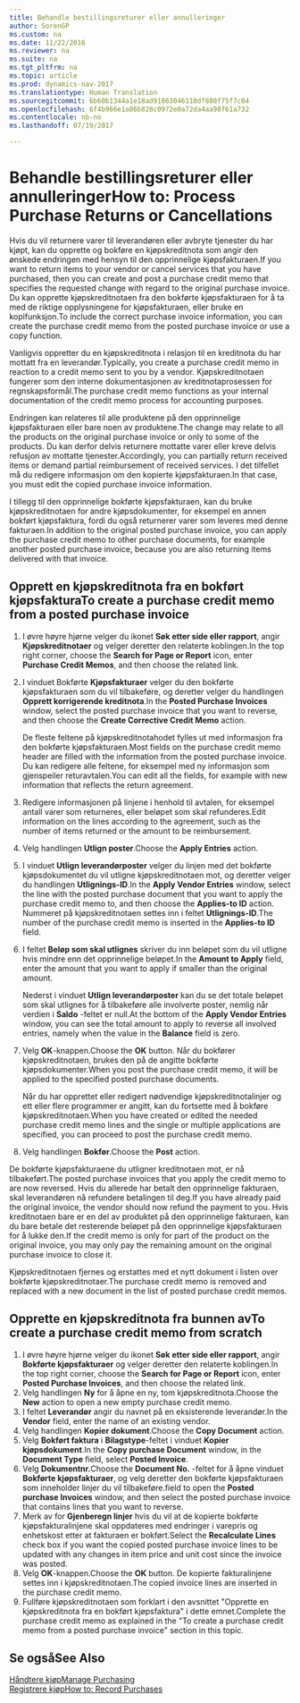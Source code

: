 ```yaml
---
title: Behandle bestillingsreturer eller annulleringer
author: SorenGP
ms.custom: na
ms.date: 11/22/2016
ms.reviewer: na
ms.suite: na
ms.tgt_pltfrm: na
ms.topic: article
ms.prod: dynamics-nav-2017
ms.translationtype: Human Translation
ms.sourcegitcommit: 6b60b1344a1e18ad91863046110df880f75f7c04
ms.openlocfilehash: 6f4b966e1a86b828c0972e0a72da4aa98f61a732
ms.contentlocale: nb-no
ms.lasthandoff: 07/19/2017

---
```


# <a name="how-to-process-purchase-returns-or-cancellations"></a><span data-ttu-id="7b8da-102">Behandle bestillingsreturer eller annulleringer</span><span class="sxs-lookup"><span data-stu-id="7b8da-102">How to: Process Purchase Returns or Cancellations</span></span>
<span data-ttu-id="7b8da-103">Hvis du vil returnere varer til leverandøren eller avbryte tjenester du har kjøpt, kan du opprette og bokføre en kjøpskreditnota som angir den ønskede endringen med hensyn til den opprinnelige kjøpsfakturaen.</span><span class="sxs-lookup"><span data-stu-id="7b8da-103">If you want to return items to your vendor or cancel services that you have purchased, then you can create and post a purchase credit memo that specifies the requested change with regard to the original purchase invoice.</span></span> <span data-ttu-id="7b8da-104">Du kan opprette kjøpskreditnotaen fra den bokførte kjøpsfakturaen for å ta med de riktige opplysningene for kjøpsfakturaen, eller bruke en kopifunksjon.</span><span class="sxs-lookup"><span data-stu-id="7b8da-104">To include the correct purchase invoice information, you can create the purchase credit memo from the posted purchase invoice or use a copy function.</span></span>

<span data-ttu-id="7b8da-105">Vanligvis oppretter du en kjøpskreditnota i relasjon til en kreditnota du har mottatt fra en leverandør.</span><span class="sxs-lookup"><span data-stu-id="7b8da-105">Typically, you create a purchase credit memo in reaction to a credit memo sent to you by a vendor.</span></span> <span data-ttu-id="7b8da-106">Kjøpskreditnotaen fungerer som den interne dokumentasjonen av kreditnotaprosessen for regnskapsformål.</span><span class="sxs-lookup"><span data-stu-id="7b8da-106">The purchase credit memo functions as your internal documentation of the credit memo process for accounting purposes.</span></span>

<span data-ttu-id="7b8da-107">Endringen kan relateres til alle produktene på den opprinnelige kjøpsfakturaen eller bare noen av produktene.</span><span class="sxs-lookup"><span data-stu-id="7b8da-107">The change may relate to all the products on the original purchase invoice or only to some of the products.</span></span> <span data-ttu-id="7b8da-108">Du kan derfor delvis returnere mottatte varer eller kreve delvis refusjon av mottatte tjenester.</span><span class="sxs-lookup"><span data-stu-id="7b8da-108">Accordingly, you can partially return received items or demand partial reimbursement of received services.</span></span> <span data-ttu-id="7b8da-109">I det tilfellet må du redigere informasjon om den kopierte kjøpsfakturaen.</span><span class="sxs-lookup"><span data-stu-id="7b8da-109">In that case, you must edit the copied purchase invoice information.</span></span>

<span data-ttu-id="7b8da-110">I tillegg til den opprinnelige bokførte kjøpsfakturaen, kan du bruke kjøpskreditnotaen for andre kjøpsdokumenter, for eksempel en annen bokført kjøpsfaktura, fordi du også returnerer varer som leveres med denne fakturaen.</span><span class="sxs-lookup"><span data-stu-id="7b8da-110">In addition to the original posted purchase invoice, you can apply the purchase credit memo to other purchase documents, for example another posted purchase invoice, because you are also returning items delivered with that invoice.</span></span>

## <a name="to-create-a-purchase-credit-memo-from-a-posted-purchase-invoice"></a><span data-ttu-id="7b8da-111">Opprett en kjøpskreditnota fra en bokført kjøpsfaktura</span><span class="sxs-lookup"><span data-stu-id="7b8da-111">To create a purchase credit memo from a posted purchase invoice</span></span>
1. <span data-ttu-id="7b8da-112">I øvre høyre hjørne velger du ikonet **Søk etter side eller rapport**, angir **Kjøpskreditnotaer** og velger deretter den relaterte koblingen.</span><span class="sxs-lookup"><span data-stu-id="7b8da-112">In the top right corner, choose the **Search for Page or Report** icon, enter **Purchase Credit Memos**, and then choose the related link.</span></span>  
2. <span data-ttu-id="7b8da-113">I vinduet Bokførte **Kjøpsfakturaer** velger du den bokførte kjøpsfakturaen som du vil tilbakeføre, og deretter velger du handlingen **Opprett korrigerende kreditnota**.</span><span class="sxs-lookup"><span data-stu-id="7b8da-113">In the **Posted Purchase Invoices** window, select the posted purchase invoice that you want to reverse, and then choose the **Create Corrective Credit Memo** action.</span></span>

    <span data-ttu-id="7b8da-114">De fleste feltene på kjøpskreditnotahodet fylles ut med informasjon fra den bokførte kjøpsfakturaen.</span><span class="sxs-lookup"><span data-stu-id="7b8da-114">Most fields on the purchase credit memo header are filled with the information from the posted purchase invoice.</span></span> <span data-ttu-id="7b8da-115">Du kan redigere alle feltene, for eksempel med ny informasjon som gjenspeiler returavtalen.</span><span class="sxs-lookup"><span data-stu-id="7b8da-115">You can edit all the fields, for example with new information that reflects the return agreement.</span></span>
3. <span data-ttu-id="7b8da-116">Redigere informasjonen på linjene i henhold til avtalen, for eksempel antall varer som returneres, eller beløpet som skal refunderes.</span><span class="sxs-lookup"><span data-stu-id="7b8da-116">Edit information on the lines according to the agreement, such as the number of items returned or the amount to be reimbursement.</span></span>
4. <span data-ttu-id="7b8da-117">Velg handlingen **Utlign poster**.</span><span class="sxs-lookup"><span data-stu-id="7b8da-117">Choose the **Apply Entries** action.</span></span>
5. <span data-ttu-id="7b8da-118">I vinduet **Utlign leverandørposter** velger du linjen med det bokførte kjøpsdokumentet du vil utligne kjøpskreditnotaen mot, og deretter velger du handlingen **Utlignings-ID**.</span><span class="sxs-lookup"><span data-stu-id="7b8da-118">In the **Apply Vendor Entries** window, select the line with the posted purchase document that you want to apply the purchase credit memo to, and then choose the **Applies-to ID** action.</span></span> <span data-ttu-id="7b8da-119">Nummeret på kjøpskreditnotaen settes inn i feltet **Utlignings-ID**.</span><span class="sxs-lookup"><span data-stu-id="7b8da-119">The number of the purchase credit memo is inserted in the **Applies-to ID** field.</span></span>
6. <span data-ttu-id="7b8da-120">I feltet **Beløp som skal utlignes** skriver du inn beløpet som du vil utligne hvis mindre enn det opprinnelige beløpet.</span><span class="sxs-lookup"><span data-stu-id="7b8da-120">In the **Amount to Apply** field, enter the amount that you want to apply if smaller than the original amount.</span></span>

    <span data-ttu-id="7b8da-121">Nederst i vinduet **Utlign leverandørposter** kan du se det totale beløpet som skal utlignes for å tilbakeføre alle involverte poster, nemlig når verdien i **Saldo** -feltet er null.</span><span class="sxs-lookup"><span data-stu-id="7b8da-121">At the bottom of the **Apply Vendor Entries** window, you can see the total amount to apply to reverse all involved entries, namely when the value in the **Balance** field is zero.</span></span>
7. <span data-ttu-id="7b8da-122">Velg **OK**-knappen.</span><span class="sxs-lookup"><span data-stu-id="7b8da-122">Choose the **OK** button.</span></span> <span data-ttu-id="7b8da-123">Når du bokfører kjøpskreditnotaen, brukes den på de angitte bokførte kjøpsdokumenter.</span><span class="sxs-lookup"><span data-stu-id="7b8da-123">When you post the purchase credit memo, it will be applied to the specified posted purchase documents.</span></span>

    <span data-ttu-id="7b8da-124">Når du har opprettet eller redigert nødvendige kjøpskreditnotalinjer og ett eller flere programmer er angitt, kan du fortsette med å bokføre kjøpskreditnotaen.</span><span class="sxs-lookup"><span data-stu-id="7b8da-124">When you have created or edited the needed purchase credit memo lines and the single or multiple applications are specified, you can proceed to post the purchase credit memo.</span></span>
8. <span data-ttu-id="7b8da-125">Velg handlingen **Bokfør**.</span><span class="sxs-lookup"><span data-stu-id="7b8da-125">Choose the **Post** action.</span></span>

<span data-ttu-id="7b8da-126">De bokførte kjøpsfakturaene du utligner kreditnotaen mot, er nå tilbakeført.</span><span class="sxs-lookup"><span data-stu-id="7b8da-126">The posted purchase invoices that you apply the credit memo to are now reversed.</span></span> <span data-ttu-id="7b8da-127">Hvis du allerede har betalt den opprinnelige fakturaen, skal leverandøren nå refundere betalingen til deg.</span><span class="sxs-lookup"><span data-stu-id="7b8da-127">If you have already paid the original invoice, the vendor should now refund the payment to you.</span></span> <span data-ttu-id="7b8da-128">Hvis kreditnotaen bare er en del av produktet på den opprinnelige fakturaen, kan du bare betale det resterende beløpet på den opprinnelige kjøpsfakturaen for å lukke den.</span><span class="sxs-lookup"><span data-stu-id="7b8da-128">If the credit memo is only for part of the product on the original invoice, you may only pay the remaining amount on the original purchase invoice to close it.</span></span>

<span data-ttu-id="7b8da-129">Kjøpskreditnotaen fjernes og erstattes med et nytt dokument i listen over bokførte kjøpskreditnotaer.</span><span class="sxs-lookup"><span data-stu-id="7b8da-129">The purchase credit memo is removed and replaced with a new document in the list of posted purchase credit memos.</span></span>

## <a name="to-create-a-purchase-credit-memo-from-scratch"></a><span data-ttu-id="7b8da-130">Opprette en kjøpskreditnota fra bunnen av</span><span class="sxs-lookup"><span data-stu-id="7b8da-130">To create a purchase credit memo from scratch</span></span>
1. <span data-ttu-id="7b8da-131">I øvre høyre hjørne velger du ikonet **Søk etter side eller rapport**, angir **Bokførte kjøpsfakturaer** og velger deretter den relaterte koblingen.</span><span class="sxs-lookup"><span data-stu-id="7b8da-131">In the top right corner, choose the **Search for Page or Report** icon, enter **Posted Purchase Invoices**, and then choose the related link.</span></span>
2. <span data-ttu-id="7b8da-132">Velg handlingen **Ny** for å åpne en ny, tom kjøpskreditnota.</span><span class="sxs-lookup"><span data-stu-id="7b8da-132">Choose the **New** action to open a new empty purchase credit memo.</span></span>
3. <span data-ttu-id="7b8da-133">I feltet **Leverandør** angir du navnet på en eksisterende leverandør.</span><span class="sxs-lookup"><span data-stu-id="7b8da-133">In the **Vendor** field, enter the name of an existing vendor.</span></span>
4. <span data-ttu-id="7b8da-134">Velg handlingen **Kopier dokument**.</span><span class="sxs-lookup"><span data-stu-id="7b8da-134">Choose the **Copy Document** action.</span></span>
5. <span data-ttu-id="7b8da-135">Velg **Bokført faktura** i **Bilagstype**-feltet i vinduet **Kopier kjøpsdokument**.</span><span class="sxs-lookup"><span data-stu-id="7b8da-135">In the **Copy purchase Document** window, in the **Document Type** field, select **Posted Invoice**.</span></span>
6. <span data-ttu-id="7b8da-136">Velg **Dokumentnr.**</span><span class="sxs-lookup"><span data-stu-id="7b8da-136">Choose the **Document No.**</span></span> <span data-ttu-id="7b8da-137">-feltet for å åpne vinduet **Bokførte kjøpsfakturaer**, og velg deretter den bokførte kjøpsfakturaen som inneholder linjer du vil tilbakeføre.</span><span class="sxs-lookup"><span data-stu-id="7b8da-137">field to open the **Posted purchase Invoices** window, and then select the posted purchase invoice that contains lines that you want to reverse.</span></span>
7. <span data-ttu-id="7b8da-138">Merk av for  **Gjenberegn linjer**  hvis du vil at de kopierte bokførte kjøpsfakturalinjene skal oppdateres med endringer i varepris og enhetskost etter at fakturaen er bokført.</span><span class="sxs-lookup"><span data-stu-id="7b8da-138">Select the **Recalculate Lines** check box if you want the copied posted purchase invoice lines to be updated with any changes in item price and unit cost since the invoice was posted.</span></span>
8. <span data-ttu-id="7b8da-139">Velg **OK**-knappen.</span><span class="sxs-lookup"><span data-stu-id="7b8da-139">Choose the **OK** button.</span></span> <span data-ttu-id="7b8da-140">De kopierte fakturalinjene settes inn i kjøpskreditnotaen.</span><span class="sxs-lookup"><span data-stu-id="7b8da-140">The copied invoice lines are inserted in the purchase credit memo.</span></span>
9. <span data-ttu-id="7b8da-141">Fullføre kjøpskreditnotaen som forklart i den avsnittet "Opprette en kjøpskreditnota fra en bokført kjøpsfaktura" i dette emnet.</span><span class="sxs-lookup"><span data-stu-id="7b8da-141">Complete the purchase credit memo as explained in the "To create a purchase credit memo from a posted purchase invoice" section in this topic.</span></span>

## <a name="see-also"></a><span data-ttu-id="7b8da-142">Se også</span><span class="sxs-lookup"><span data-stu-id="7b8da-142">See Also</span></span>
[<span data-ttu-id="7b8da-143">Håndtere kjøp</span><span class="sxs-lookup"><span data-stu-id="7b8da-143">Manage Purchasing</span></span>](purchasing-manage-purchasing.md)  
[<span data-ttu-id="7b8da-144">Registrere kjøp</span><span class="sxs-lookup"><span data-stu-id="7b8da-144">How to: Record Purchases</span></span>](purchasing-how-record-purchases.md)  

